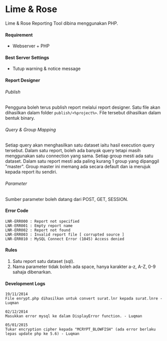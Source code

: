 Lime & Rose
===========

Lime &amp; Rose Reporting Tool dibina menggunakan PHP.

#### Requirement
- Webserver + PHP

#### Best Server Settings
- Tutup warning & notice message

#### Report Designer
###### Publish
Pengguna boleh terus publish report melalui report designer. Satu file akan dihasilkan dalam folder `publish/<%project%>`. File tersebut dihasilkan dalam bentuk binary.

###### Query & Group Mapping
Setiap query akan menghasilkan satu dataset iaitu hasil execution query tersebut. Dalam satu report, boleh ada banyak query tetapi masih menggunakan satu connection yang sama. Setiap group mesti ada satu dataset. Dalam satu report mesti ada paling kurang 1 group yang dipanggil "master". Group master ini memang ada secara default dan ia merujuk kepada report itu sendiri.

###### Parameter
Sumber parameter boleh datang dari POST, GET, SESSION.

#### Error Code
```
LNR-ERR000 : Report not specified
LNR-ERR001 : Empty report name
LNR-ERR002 : Report not found
LNR-ERR003 : Invalid report file [ corrupted source ]
LNR-ERR010 : MySQL Connect Error (1045) Access denied
```

#### Rules
1. Satu report satu dataset (sql).
2. Nama parameter tidak boleh ada space, hanya karakter a-z, A-Z, 0-9 sahaja dibenarkan.


#### Development Logs
````
19/11/2014
File enrypt.php dihasilkan untuk convert surat.lnr kepada surat.lnre - Luqman

02/12/2014
Masukkan error mysql ke dalam DisplayError function. - Luqman

05/01/2015
Tukar encryption cipher kepada "MCRYPT_BLOWFISH" (ada error berlaku lepas update php ke 5.6) - Luqman
````
